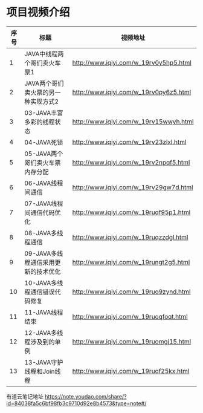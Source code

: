 项目视频介绍 
===========

|序号|标题|视频地址|
|---|----|-----|
|1|JAVA中线程两个哥们卖火车票1|http://www.iqiyi.com/w_19rv0y5hp5.html|
|2|JAVA两个哥们卖火票的另一种实现方式2|http://www.iqiyi.com/w_19rv0py6z5.html|
|3|03-JAVA丰富多彩的线程状态|http://www.iqiyi.com/w_19rv15wwyh.html|
|4|04-JAVA死锁|http://www.iqiyi.com/w_19rv23zlxl.html|
|5|05-JAVA两个哥们卖火车票内存分配|http://www.iqiyi.com/w_19rv2npqf5.html|
|6|06-JAVA线程间通信|http://www.iqiyi.com/w_19rv29gw7d.html|
|7|07-JAVA线程间通信代码优化|http://www.iqiyi.com/w_19ruqf95p1.html|
|8|08-JAVA多线程通信|http://www.iqiyi.com/w_19ruqzzdgl.html|
|9|09-JAVA多线程通信采用更新的技术优化|http://www.iqiyi.com/w_19rungt2g5.html|
|10|10-JAVA多线程通信错误代码修复|http://www.iqiyi.com/w_19ruo9zynd.html|
|11|11-JAVA线程结束|http://www.iqiyi.com/w_19ruoqfoqt.html|
|12|12-JAVA多线程涉及到的单例|http://www.iqiyi.com/w_19ruomgj15.html|
|13|13-JAVA守护线程和Join线程|http://www.iqiyi.com/w_19ruof25kx.html|

有道云笔记地址
https://note.youdao.com/share/?id=84038fa5c6bf98fb3c9710d92e8b4573&type=note#/








